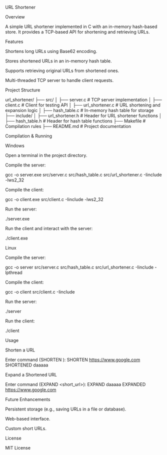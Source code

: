 URL Shortener

Overview

A simple URL shortener implemented in C with an in-memory hash-based store. It provides a TCP-based API for shortening and retrieving URLs.

Features

Shortens long URLs using Base62 encoding.

Stores shortened URLs in an in-memory hash table.

Supports retrieving original URLs from shortened ones.

Multi-threaded TCP server to handle client requests.

Project Structure

url_shortener/
├── src/
│   ├── server.c          # TCP server implementation
│   ├── client.c          # Client for testing API
│   ├── url_shortener.c   # URL shortening and expansion logic
│   ├── hash_table.c      # In-memory hash table for storage
├── include/
│   ├── url_shortener.h   # Header for URL shortener functions
│   ├── hash_table.h      # Header for hash table functions
├── Makefile              # Compilation rules
├── README.md             # Project documentation

Compilation & Running

Windows

Open a terminal in the project directory.

Compile the server:

gcc -o server.exe src/server.c src/hash_table.c src/url_shortener.c -Iinclude -lws2_32

Compile the client:

gcc -o client.exe src/client.c -Iinclude -lws2_32

Run the server:

./server.exe

Run the client and interact with the server:

./client.exe

Linux

Compile the server:

gcc -o server src/server.c src/hash_table.c src/url_shortener.c -Iinclude -lpthread

Compile the client:

gcc -o client src/client.c -Iinclude

Run the server:

./server

Run the client:

./client

Usage

Shorten a URL

Enter command (SHORTEN <url>): SHORTEN https://www.google.com
SHORTENED daaaaa

Expand a Shortened URL

Enter command (EXPAND <short_url>): EXPAND daaaaa
EXPANDED https://www.google.com

Future Enhancements

Persistent storage (e.g., saving URLs in a file or database).

Web-based interface.

Custom short URLs.

License

MIT License

